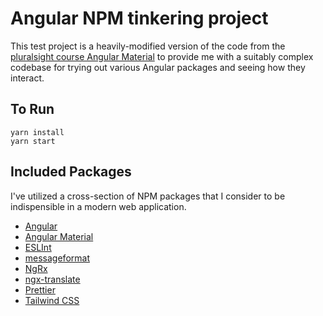 # Angular NPM tinkering project

This test project is a heavily-modified version of the code from the [pluralsight course Angular Material](https://www.pluralsight.com/courses/angular-material) to provide me with a suitably complex codebase for trying out various Angular packages and seeing how they interact.

## To Run

```shell
yarn install
yarn start
```

## Included Packages

I've utilized a cross-section of NPM packages that I consider to be indispensible in a modern web application.

- [Angular](https://angular.dev/)
- [Angular Material](https://material.angular.io/)
- [ESLInt](https://eslint.org/)
- [messageformat](https://messageformat.github.io/messageformat/)
- [NgRx](https://ngrx.io/)
- [ngx-translate](https://github.com/ngx-translate/core)
- [Prettier](https://prettier.io/)
- [Tailwind CSS](https://tailwindcss.com/)
